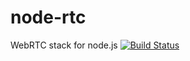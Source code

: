 node-rtc
========

WebRTC stack for node.js [![Build Status](https://travis-ci.org/helloIAmPau/node-rtc.png?branch=master)](https://travis-ci.org/helloIAmPau/node-rtc)
